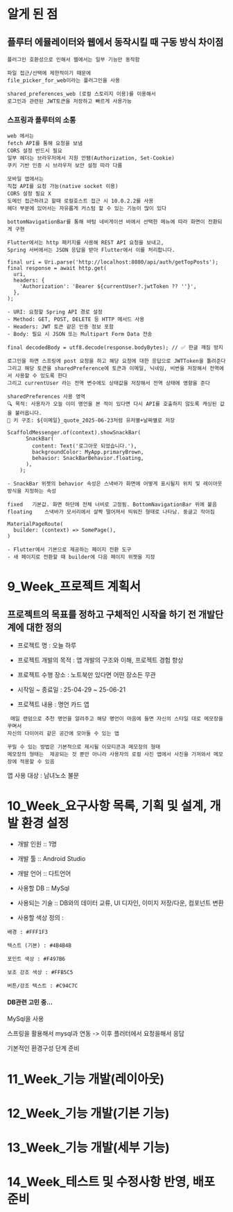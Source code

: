 # 알게 된 점
## 플루터 에뮬레이터와 웹에서 동작시킬 때 구동 방식 차이점
```
플러그인 호환성으로 인해서 웹에서는 일부 기능만 동작함

파일 접근/선택에 제한적이기 때문에 
file_picker_for_web이라는 플러그인을 사용

shared_preferences_web (로컬 스토리지 이용)를 이용해서
로그인과 관련된 JWT토큰을 저장하고 빠르게 사용가능
```
### 스프링과 플루터의 소통
```
web 에서는
fetch API를 통해 요청을 보냄
CORS 설정 반드시 필요
일부 헤더는 브라우저에서 지원 안됌(Authorization, Set-Cookie)
쿠키 기반 인증 시 브라우저 보안 설정 따라 다름

모바일 앱에서는
직접 API를 요청 가능(native socket 이용)
CORS 설정 필요 X
도메인 접근하려고 할때 로컬호스트 접근 시 10.0.2.2를 사용
헤더 부분에 있어서는 자유롭게 커스텀 할 수 있는 기능이 많이 있다
```

```
bottomNavigationBar를 통해 바텀 네비게이션 바에서 선택한 메뉴에 따라 화면이 전환되게 구현
```

```
Flutter에서는 http 패키지를 사용해 REST API 요청을 보내고,
Spring 서버에서는 JSON 응답을 받아 Flutter에서 이를 처리합니다.

final uri = Uri.parse('http://localhost:8080/api/auth/getTopPosts');
final response = await http.get(
  uri,
  headers: {
    'Authorization': 'Bearer ${currentUser?.jwtToken ?? ''}',
  },
);

- URI: 요청할 Spring API 경로 설정
- Method: GET, POST, DELETE 등 HTTP 메서드 사용
- Headers: JWT 토큰 같은 인증 정보 포함
- Body: 필요 시 JSON 또는 Multipart Form Data 전송
```

```
final decodedBody = utf8.decode(response.bodyBytes); // ✅ 한글 깨짐 방지
```

```
로그인을 하면 스프링에 post 요청을 하고 해당 요청에 대한 응답으로 JWTToken을 톨려준다
그리고 해당 토큰을 sharedPreference에 토큰과 이메일, 닉네임, 비번을 저장해서 전역에서 사용할 수 있도록 한다
그리고 currentUser 라는 전역 변수에도 상태값을 저장해서 전역 상태에 영향을 준다
```

```
sharedPreferences 사용 영역
🔍 목적: 사용자가 오늘 이미 명언을 본 적이 있다면 다시 API를 호출하지 않도록 캐싱된 값을 불러옵니다.
🔐 키 구조: ${이메일}_quote_2025-06-23처럼 유저별+날짜별로 저장
```

```
ScaffoldMessenger.of(context).showSnackBar(
      SnackBar(
        content: Text('로그아웃 되었습니다.'),
        backgroundColor: MyApp.primaryBrown,
        behavior: SnackBarBehavior.floating,
      ),
    );

- SnackBar 위젯의 behavior 속성은 스낵바가 화면에 어떻게 표시될지 위치 및 레이아웃 방식을 지정하는 속성

fixed	기본값. 화면 하단에 전체 너비로 고정됨. BottomNavigationBar 위에 붙음
floating	스낵바가 모서리에서 살짝 떨어져서 띄워진 형태로 나타남. 둥글고 작아짐
```

```
MaterialPageRoute(
  builder: (context) => SomePage(),
)

- Flutter에서 기본으로 제공하는 페이지 전환 도구
- 새 페이지로 전환할 때 builder에 다음 페이지 위젯을 지정
```


# 9_Week_프로젝트 계획서

## 프로젝트의 목표를 정하고 구체적인 시작을 하기 전 개발단계에 대한 정의

- 프로젝트 명 : 오늘 하루

- 프로젝트 개발의 목적 : 앱 개발의 구조와 이해, 프로젝트 경험 향상

- 프로젝트 수행 장소 : 노트북만 있다면 어떤 장소든 무관

- 시작일 ~ 종료일 :  25-04-29  ~  25-06-21 

- 프로젝트 내용 : 명언 카드 앱

```
 매일 랜덤으로 추천 명언을 알려주고 해당 명언이 마음에 들면 자신의 스타일 대로 메모장을 꾸며서
자신의 다이어리 같은 공간에 모아둘 수 있는 앱

꾸밀 수 있는 방법은 기본적으로 제시될 이모티콘과 메모장의 형태
메모장의 형태는  제공되는 것 뿐만 아니라 사용자의 로컬 사진 앱에서 사진을 가져와서 메모장에 적용할 수 있음

```
앱 사용 대상 : 남녀노소 불문

# 10_Week_요구사항 목록, 기획 및 설계, 개발 환경 설정

- 개발 인원 :: 1명

- 개발 툴 :: Android Studio

- 개발 언어 :: 다트언어

- 사용할 DB :: MySql

- 사용되는 기술 :: DB와의 데이터 교류,  UI 디자인, 이미지 저장/다운, 컴포넌트 변환

- 사용할 색상 정의 :

`배경 : #FFF1F3`

`텍스트 (기본) : #4B4B4B`

`포인트 색상 : #F497B6`

`보조 강조 색상 : #FFB5C5`

`버튼/강조 텍스트 : #C94C7C`

#### DB관련 고민 중...
MySql을 사용

스프링을 활용해서 mysql과 연동
-> 이후 플러터에서 요청을해서 응답

기본적인 환경구성 단계 준비

# 11_Week_기능 개발(레이아웃)

# 12_Week_기능 개발(기본 기능)

# 13_Week_기능 개발(세부 기능)

# 14_Week_테스트 및 수정사항 반영, 배포 준비
